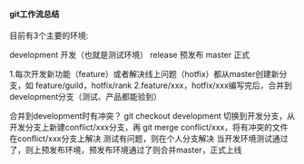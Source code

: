 #### git工作流总结


目前有3个主要的环境: 

development 开发（也就是测试环境）
release 预发布
master 正式

1.每次开发新功能（feature）或者解决线上问题（hotfix）都从master创建新分支，如 feature/guild，hotfix/rank
2.feature/xxx，hotfix/xxx编写完后，合并到development分支（测试、产品都能验到）

合并到development时有冲突？
git checkout development 切换到开发分支，从开发分支上新建conflict/xxx分支，再 git merge conflict/xxx，将有冲突的文件在conflict/xxx分支上解决
测试有问题，则在个人分支解决
当开发环境测试通过了，则上预发布环境，预发布环境通过了则合并master，正式上线